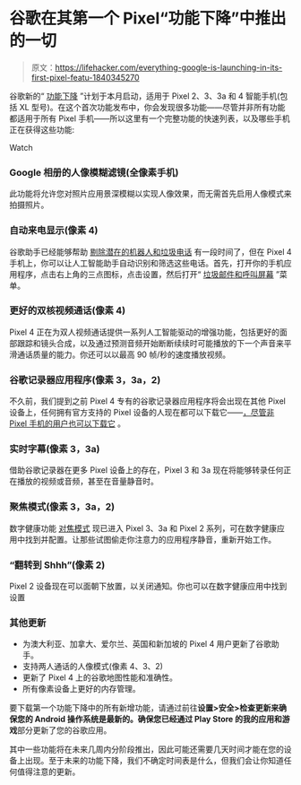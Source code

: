# 谷歌在其第一个 Pixel“功能下降”中推出的一切

> 原文：<https://lifehacker.com/everything-google-is-launching-in-its-first-pixel-featu-1840345270>

谷歌新的“ [功能下降](https://www.blog.google/products/pixel/more-helpful-pixel-features/) ”计划于本月启动，适用于 Pixel 2、3、3a 和 4 智能手机(包括 XL 型号)。在这个首次功能发布中，你会发现很多功能——尽管并非所有功能都适用于所有 Pixel 手机——所以这里有一个完整功能的快速列表，以及哪些手机正在获得这些功能:

Watch

### Google 相册的人像模糊滤镜(全像素手机)

此功能将允许您对照片应用景深模糊以实现人像效果，而无需首先启用人像模式来拍摄照片。

### 自动来电显示(像素 4)

谷歌助手已经能够帮助 [剔除潜在的机器人和垃圾电话](https://lifehacker.com/how-to-get-automatic-call-screening-transcriptions-on-y-1830592311) 有一段时间了，但在 Pixel 4 手机上，你可以让人工智能助手自动识别和筛选这些电话。首先，打开你的手机应用程序，点击右上角的三点图标，点击设置，然后打开“ [垃圾邮件和呼叫屏幕](https://support.google.com/phoneapp/answer/9118387?hl=en) ”菜单。

### 更好的双核视频通话(像素 4)

Pixel 4 正在为双人视频通话提供一系列人工智能驱动的增强功能，包括更好的面部跟踪和镜头合成，以及通过预测音频开始断断续续时可能播放的下一个声音来平滑通话质量的能力。你还可以以最高 90 帧/秒的速度播放视频。

### 谷歌记录器应用程序(像素 3，3a，2)

不久前，我们提到之前 Pixel 4 专有的谷歌记录器应用程序将会出现在其他 Pixel 设备上，任何拥有官方支持的 Pixel 设备的人现在都可以下载它——[，尽管非 Pixel 手机的用户也可以下载它](https://lifehacker.com/how-to-install-google-s-recorder-app-on-the-pixel-2-3-1840241500) 。

### 实时字幕(像素 3，3a)

借助谷歌记录器在更多 Pixel 设备上的存在，Pixel 3 和 3a 现在将能够转录任何正在播放的视频或音频，甚至在音量静音时。

### 聚焦模式(像素 3，3a，2)

数字健康功能 [对焦模式](https://lifehacker.com/the-best-new-features-in-android-q-1834620582) 现已进入 Pixel 3、3a 和 Pixel 2 系列，可在数字健康应用中找到并配置。让那些试图偷走你注意力的应用程序静音，重新开始工作。

### “翻转到 Shhh”(像素 2)

Pixel 2 设备现在可以面朝下放置，以关闭通知。你也可以在数字健康应用中找到设置

### 其他更新

*   为澳大利亚、加拿大、爱尔兰、英国和新加坡的 Pixel 4 用户更新了谷歌助手。
*   支持两人通话的人像模式(像素 4、3、2)
*   更新了 Pixel 4 上的谷歌地图性能和准确性。
*   所有像素设备上更好的内存管理。

要下载第一个功能下降中的所有新增功能，请通过前往**设置>安全>检查更新来确保您的 Android 操作系统是最新的。**确保您已经通过 Play Store 的**我的应用和游戏**部分更新了您的谷歌应用。

其中一些功能将在未来几周内分阶段推出，因此可能还需要几天时间才能在您的设备上出现。至于未来的功能下降，我们不确定时间表是什么，但我们会让你知道任何值得注意的更新。